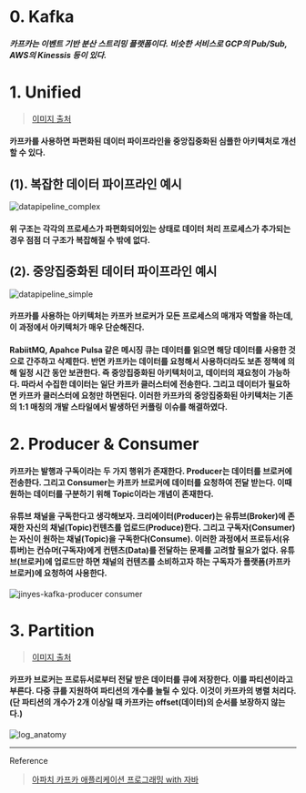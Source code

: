 
# 0. Kafka
##### 카프카는 이벤트 기반 분산 스트리밍 플랫폼이다. 비슷한 서비스로 GCP의 Pub/Sub, AWS의 Kinessis 등이 있다.

# 1. Unified
> [이미지 출처](https://engineering.linkedin.com/distributed-systems/log-what-every-software-engineer-should-know-about-real-time-datas-unifying
)
#### 카프카를 사용하면 파편화된 데이터 파이프라인을 중앙집중화된 심플한 아키텍처로 개선할 수 있다.
## (1). 복잡한 데이터 파이프라인 예시
![datapipeline_complex](https://user-images.githubusercontent.com/54028026/129995521-97881455-1d9a-4e80-93d1-68a3415282a7.png)
#### 위 구조는 각각의 프로세스가 파편화되어있는 상태로 데이터 처리 프로세스가 추가되는 경우 점점 더 구조가 복잡해질 수 밖에 없다.

## (2). 중앙집중화된 데이터 파이프라인 예시
![datapipeline_simple](https://user-images.githubusercontent.com/54028026/129995526-cecac563-4d9f-4ebc-92df-35ec94787536.png)
####  카프카를 사용하는 아키텍처는 카프카 브로커가 모든 프로세스의 매개자 역할을 하는데, 이 과정에서 아키텍처가 매우 단순해진다. 
#### RabiitMQ, Apahce Pulsa 같은 메시징 큐는 데이터를 읽으면 해당 데이터를 사용한 것으로 간주하고 삭제한다. 반면 카프카는 데이터를 요청해서 사용하더라도 보존 정책에 의해 일정 시간 동안 보관한다. 즉 중앙집중화된 아키텍처이고, 데이터의 재요청이 가능하다. 따라서 수집한 데이터는 일단 카프카 클러스터에 전송한다. 그리고 데이터가 필요하면 카프카 클러스터에 요청만 하면된다. 이러한 카프카의 중앙집중화된 아키텍처는 기존의 1:1 매칭의 개발 스타일에서 발생하던 커플링 이슈를 해결하였다.

# 2. Producer & Consumer
#### 카프카는 발행과 구독이라는 두 가지 행위가 존재한다. Producer는 데이터를 브로커에 전송한다. 그리고 Consumer는 카프카 브로커에 데이터를 요청하여 전달 받는다. 이때 원하는 데이터를 구분하기 위해 Topic이라는 개념이 존재한다. 
#### 유튜브 채널을 구독한다고 생각해보자. 크리에이터(Producer)는 유튜브(Broker)에 존재한 자신의 채널(Topic)컨텐츠를 업로드(Produce)한다. 그리고 구독자(Consumer)는 자신이 원하는 채널(Topic)을 구독한다(Consume). 이러한 과정에서 프로듀서(유튜버)는 컨슈머(구독자)에게 컨텐츠(Data)를 전달하는 문제를 고려할 필요가 없다. 유튜브(브로커)에 업로드만 하면 채널의 컨텐츠를 소비하고자 하는 구독자가 플랫폼(카프카 브로커)에 요청하여 사용한다. 
![jinyes-kafka-producer consumer](https://user-images.githubusercontent.com/54028026/129997367-2c2a5f9e-f308-4ece-b359-1b9023dc925b.png)



# 3. Partition
> [이미지 출처](https://kafka.apache.org/081/documentation.html)
#### 카프카 브로커는 프로듀서로부터 전달 받은 데이터를 큐에 저장한다. 이를 파티션이라고 부른다. 다중 큐를 지원하여 파티션의 개수를 늘릴 수 있다. 이것이 카프카의 병렬 처리다. (단 파티션의 개수가 2개 이상일 때 카프카는 offset(데이터)의 순서를 보장하지 않는다.)

![log_anatomy](https://user-images.githubusercontent.com/54028026/129998890-d8579ddd-6fe7-4b95-a505-2b6f510486ea.png)

---
Reference
>[아파치 카프카 애플리케이션 프로그래밍 with 자바](http://www.yes24.com/Product/Goods/99122569?OzSrank=1)
